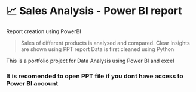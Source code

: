 # 📈 Sales Analysis - Power BI report
Report creation using PowerBI 
>Sales of different products is analysed and compared.
Clear Insights are shown using PPT report
Data is first cleaned using Python

This is a portfolio project for Data Analysis using Power BI and excel
### It is recomended to open PPT file if you dont have access to Power BI account
